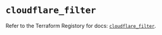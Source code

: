 # `cloudflare_filter`

Refer to the Terraform Registory for docs: [`cloudflare_filter`](https://registry.terraform.io/providers/cloudflare/cloudflare/4.6.0/docs/resources/filter).
